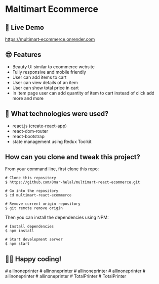# Maltimart Ecommerce

## 📌 Live Demo
https://multimart-ecommerce.onrender.com

## 😎 Features

- Beauty UI similar to ecommerce website
- Fully responsive and mobile friendly
- User can add items to cart
- User can view details of an item
- User can show total price in cart
- In Item page user can add quantity of item to cart instead of click add more and more 

## 🚀 What technologies were used?

- react.js (create-react-app)
- react-dom-router
- react-bootstrap
- state management using Redux Toolkit

## How can you clone and tweak this project?

From your command line, first clone this repo:

```
# Clone this repository
$ https://github.com/0mar-helal/multimart-react-ecommerce.git

# Go into the repository
$ cd multimart-react-ecommerce

# Remove current origin repository
$ git remote remove origin

```

Then you can install the dependencies using NPM:

```
# Install dependencies
$ npm install

# Start development server
$ npm start
```
👨‍💻 Happy coding!
---
#   a l l i n o n e p r i n t e r  
 #   a l l i n o n e p r i n t e r  
 #   a l l i n o n e p r i n t e r  
 #   a l l i n o n e p r i n t e r  
 #   a l l i n o n e p r i n t e r  
 #   a l l i n o n e p r i n t e r  
 #   T o t a l P r i n t e r  
 #   T o t a l P r i n t e r  
 